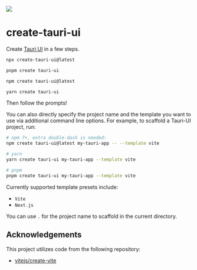 ![](https://i.imgur.com/Esdi7tr.png)

# create-tauri-ui

Create [Tauri UI](https://github.com/agmmnn/tauri-ui) in a few steps.

```bash
npx create-tauri-ui@latest

pnpm create tauri-ui

npm create tauri-ui@latest

yarn create tauri-ui
```

Then follow the prompts!

You can also directly specify the project name and the template you want to use via additional command line options. For example, to scaffold a Tauri-UI project, run:

```bash
# npm 7+, extra double-dash is needed:
npm create tauri-ui@latest my-tauri-app -- --template vite

# yarn
yarn create tauri-ui my-tauri-app --template vite

# pnpm
pnpm create tauri-ui my-tauri-app --template vite
```

Currently supported template presets include:

- `Vite`
- `Next.js`

You can use `.` for the project name to scaffold in the current directory.

## Acknowledgements

This project utilizes code from the following repository:

- [vitejs/create-vite](https://github.com/vitejs/vite/blob/main/packages/create-vite)
